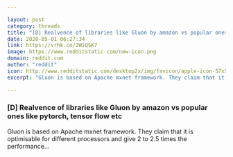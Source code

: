 ```yaml
---

layout: post
category: threads
title: "[D] Realvence of libraries like Gluon by amazon vs popular ones like pytorch, tensor flow etc"
date: 2020-05-01 06:27:34
link: https://vrhk.co/2WiQSK7
image: https://www.redditstatic.com/new-icon.png
domain: reddit.com
author: "reddit"
icon: http://www.redditstatic.com/desktop2x/img/favicon/apple-icon-57x57.png
excerpt: "Gluon is based on Apache mxnet framework. They claim that it is optimisable for different processors and give 2 to 2.5 times the performance..."

---
```


### [D] Realvence of libraries like Gluon by amazon vs popular ones like pytorch, tensor flow etc

Gluon is based on Apache mxnet framework. They claim that it is optimisable for different processors and give 2 to 2.5 times the performance...